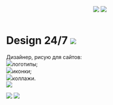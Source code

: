 <html>
    <head>
        <link href="design24.css" rel="stylesheet" type="text/css">
    </head>
    <body>
        <header>
            <img class="icons" src="https://mars.algoritmika.org/uploads/2020/12/painter-161318_1280_0_1606929818.png"/>
            <img src="https://mars.algoritmika.org/uploads/2020/12/watercolour-4116355_1280%201_0_1606929771.png">
        </header>
        <main>
            <h1>Design 24/7 <img class="icons" src="https://mars.algoritmika.org/uploads/2020/12/smiley-559124_1280_0_1606930190.png"/></h1>
            <p>Дизайнер, рисую для сайтов:<br/>
                <img class="marker" src="https://mars.algoritmika.org/uploads/2020/12/Group%201%20(1)_0_1606931792.png"/>логотипы;<br/>
                <img class="marker" src="https://mars.algoritmika.org/uploads/2020/12/Group%201%20(1)_0_1606931792.png"/>иконки;<br/>
                <img class="marker" src="https://mars.algoritmika.org/uploads/2020/12/Group%201%20(1)_0_1606931792.png"/>коллажи.<br/>
            <img src="https://mars.algoritmika.org/uploads/2020/12/splatter-303249_1280%201_0_1606930441.png"/></p>
        </main>
        <footer>
            <a href=""><img class="icons" src="https://mars.algoritmika.org/uploads/2020/12/instagram-3288419_1280%201_0_1606932144.png"/></a>
            <a href=""><img class="icons" src="https://mars.algoritmika.org/uploads/2020/12/Whats%20App_0_1606932493.png"/></a>
        </footer>
    </body>
</html>
